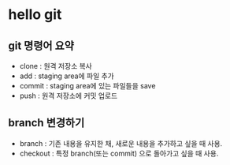 # hello git

## git 명령어 요약

- clone : 원격 저장소 복사
- add : staging area에 파일 추가
- commit : staging area에 있는 파일들을 save
- push : 원격 저장소에 커밋 업로드

## branch 변경하기

- branch : 기존 내용을 유지한 채, 새로운 내용을 추가하고 싶을 때 사용.
- checkout : 특정 branch(또는 commit) 으로 돌아가고 싶을 때 사용.